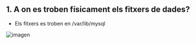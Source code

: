 ## 1.	A on es troben físicament els fitxers de dades? 

- Els fitxers es troben en /var/lib/mysql

![imagen](https://user-images.githubusercontent.com/61557739/154850846-2bc440b7-dd2b-4852-bf34-5256cbe8c926.png)
